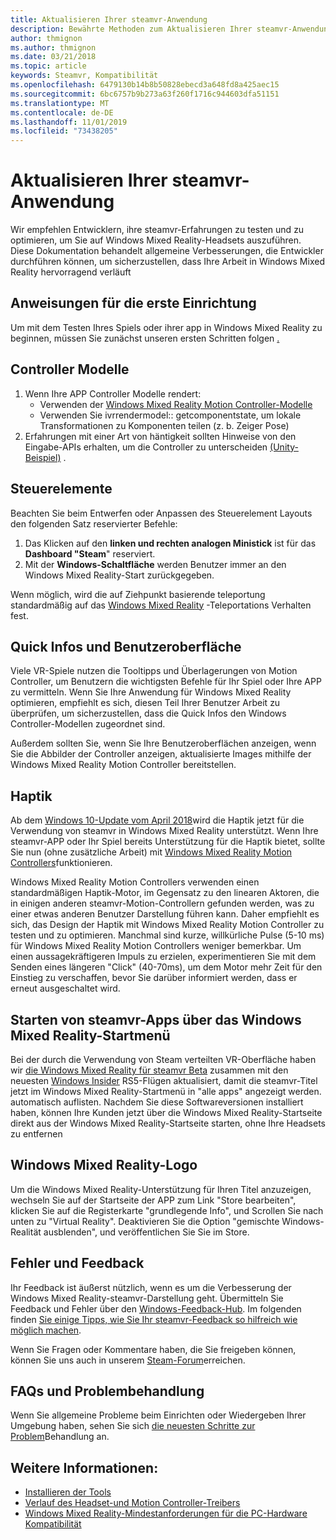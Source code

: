 ```yaml
---
title: Aktualisieren Ihrer steamvr-Anwendung
description: Bewährte Methoden zum Aktualisieren Ihrer steamvr-Anwendung, um die Kompatibilität mit Windows Mixed Reality-Headsets zu maximieren.
author: thmignon
ms.author: thmignon
ms.date: 03/21/2018
ms.topic: article
keywords: Steamvr, Kompatibilität
ms.openlocfilehash: 6479130b14b8b50828ebecd3a648fd8a425aec15
ms.sourcegitcommit: 6bc6757b9b273a63f260f1716c944603dfa51151
ms.translationtype: MT
ms.contentlocale: de-DE
ms.lasthandoff: 11/01/2019
ms.locfileid: "73438205"
---
```

# <a name="updating-your-steamvr-application"></a>Aktualisieren Ihrer steamvr-Anwendung
Wir empfehlen Entwicklern, ihre steamvr-Erfahrungen zu testen und zu optimieren, um Sie auf Windows Mixed Reality-Headsets auszuführen. Diese Dokumentation behandelt allgemeine Verbesserungen, die Entwickler durchführen können, um sicherzustellen, dass Ihre Arbeit in Windows Mixed Reality hervorragend verläuft

## <a name="initial-setup-instructions"></a>Anweisungen für die erste Einrichtung

Um mit dem Testen Ihres Spiels oder ihrer app in Windows Mixed Reality zu beginnen, müssen Sie zunächst unseren ersten Schritten folgen [.](https://aka.ms/WindowsMixedRealitySteamVR)

## <a name="controller-models"></a>Controller Modelle
1. Wenn Ihre APP Controller Modelle rendert:
    * Verwenden der [Windows Mixed Reality Motion Controller-Modelle](motion-controllers.md#rendering-the-motion-controller-model)
    * Verwenden Sie ivrrendermodel:: getcomponentstate, um lokale Transformationen zu Komponenten teilen (z. b. Zeiger Pose)
2. Erfahrungen mit einer Art von häntigkeit sollten Hinweise von den Eingabe-APIs erhalten, um die Controller zu unterscheiden [(Unity-Beispiel)](gestures-and-motion-controllers-in-unity.md#unity-buttonaxis-mapping-table) .

## <a name="controls"></a>Steuerelemente

Beachten Sie beim Entwerfen oder Anpassen des Steuerelement Layouts den folgenden Satz reservierter Befehle:
1. Das Klicken auf den **linken und rechten analogen Ministick** ist für das **Dashboard "Steam**" reserviert.
2. Mit der **Windows-Schaltfläche** werden Benutzer immer an den Windows Mixed Reality-Start zurückgegeben.

Wenn möglich, wird die auf Ziehpunkt basierende teleportung standardmäßig auf das [Windows Mixed Reality](navigating-the-windows-mixed-reality-home.md#getting-around-your-home) -Teleportations Verhalten fest.

## <a name="tooltips-and-ui"></a>Quick Infos und Benutzeroberfläche

Viele VR-Spiele nutzen die Tooltipps und Überlagerungen von Motion Controller, um Benutzern die wichtigsten Befehle für Ihr Spiel oder Ihre APP zu vermitteln. Wenn Sie Ihre Anwendung für Windows Mixed Reality optimieren, empfiehlt es sich, diesen Teil Ihrer Benutzer Arbeit zu überprüfen, um sicherzustellen, dass die Quick Infos den Windows Controller-Modellen zugeordnet sind.

Außerdem sollten Sie, wenn Sie Ihre Benutzeroberflächen anzeigen, wenn Sie die Abbilder der Controller anzeigen, aktualisierte Images mithilfe der Windows Mixed Reality Motion Controller bereitstellen.

## <a name="haptics"></a>Haptik

Ab dem [Windows 10-Update vom April 2018](release-notes-april-2018.md)wird die Haptik jetzt für die Verwendung von steamvr in Windows Mixed Reality unterstützt. Wenn Ihre steamvr-APP oder Ihr Spiel bereits Unterstützung für die Haptik bietet, sollte Sie nun (ohne zusätzliche Arbeit) mit [Windows Mixed Reality Motion Controllers](motion-controllers.md)funktionieren.

Windows Mixed Reality Motion Controllers verwenden einen standardmäßigen Haptik-Motor, im Gegensatz zu den linearen Aktoren, die in einigen anderen steamvr-Motion-Controllern gefunden werden, was zu einer etwas anderen Benutzer Darstellung führen kann. Daher empfiehlt es sich, das Design der Haptik mit Windows Mixed Reality Motion Controller zu testen und zu optimieren. Manchmal sind kurze, willkürliche Pulse (5-10 ms) für Windows Mixed Reality Motion Controllers weniger bemerkbar. Um einen aussagekräftigeren Impuls zu erzielen, experimentieren Sie mit dem Senden eines längeren "Click" (40-70ms), um dem Motor mehr Zeit für den Einstieg zu verschaffen, bevor Sie darüber informiert werden, dass er erneut ausgeschaltet wird.

## <a name="launching-steamvr-apps-from-windows-mixed-reality-start-menu"></a>Starten von steamvr-Apps über das Windows Mixed Reality-Startmenü

Bei der durch die Verwendung von Steam verteilten VR-Oberfläche haben wir [die Windows Mixed Reality für steamvr Beta](https://steamcommunity.com/games/719950/announcements/detail/1687045485866139800) zusammen mit den neuesten [Windows Insider](https://insider.windows.com) RS5-Flügen aktualisiert, damit die steamvr-Titel jetzt im Windows Mixed Reality-Startmenü in "alle apps" angezeigt werden. automatisch auflisten. Nachdem Sie diese Softwareversionen installiert haben, können Ihre Kunden jetzt über die Windows Mixed Reality-Startseite direkt aus der Windows Mixed Reality-Startseite starten, ohne Ihre Headsets zu entfernen

## <a name="windows-mixed-reality-logo"></a>Windows Mixed Reality-Logo

Um die Windows Mixed Reality-Unterstützung für Ihren Titel anzuzeigen, wechseln Sie auf der Startseite der APP zum Link "Store bearbeiten", klicken Sie auf die Registerkarte "grundlegende Info", und Scrollen Sie nach unten zu "Virtual Reality". Deaktivieren Sie die Option "gemischte Windows-Realität ausblenden", und veröffentlichen Sie Sie im Store.

## <a name="bugs-and-feedback"></a>Fehler und Feedback

Ihr Feedback ist äußerst nützlich, wenn es um die Verbesserung der Windows Mixed Reality-steamvr-Darstellung geht. Übermitteln Sie Feedback und Fehler über den [Windows-Feedback-Hub](https://docs.microsoft.com/windows/mixed-reality/enthusiast-guide/filing-feedback). Im folgenden finden [Sie einige Tipps, wie Sie Ihr steamvr-Feedback so hilfreich wie möglich machen](https://docs.microsoft.com/windows/mixed-reality/enthusiast-guide/using-steamvr-with-windows-mixed-reality#sharing-feedback-on-steamvr).

Wenn Sie Fragen oder Kommentare haben, die Sie freigeben können, können Sie uns auch in unserem [Steam-Forum](https://steamcommunity.com/app/719950/discussions/)erreichen.

## <a name="faqs-and-troubleshooting"></a>FAQs und Problembehandlung

Wenn Sie allgemeine Probleme beim Einrichten oder Wiedergeben Ihrer Umgebung haben, sehen Sie sich [die neuesten Schritte zur Problem](https://docs.microsoft.com/windows/mixed-reality/enthusiast-guide/troubleshooting-windows-mixed-reality#steamvr)Behandlung an.

## <a name="see-also"></a>Weitere Informationen:
* [Installieren der Tools](install-the-tools.md)
* [Verlauf des Headset-und Motion Controller-Treibers](https://docs.microsoft.com/windows/mixed-reality/enthusiast-guide/mixed-reality-software)
* [Windows Mixed Reality-Mindestanforderungen für die PC-Hardware Kompatibilität](https://docs.microsoft.com/windows/mixed-reality/enthusiast-guide/windows-mixed-reality-minimum-pc-hardware-compatibility-guidelines)

